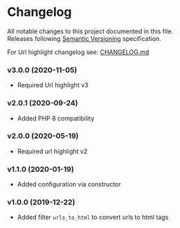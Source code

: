 # Changelog
All notable changes to this project documented in this file.  
Releases following [Semantic Versioning](https://semver.org/spec/v2.0.0.html) specification.  

For Url highlight changelog see: [CHANGELOG.md](https://github.com/vstelmakh/url-highlight/CHANGELOG.md)

### v3.0.0 (2020-11-05)
- Required Url highlight v3

### v2.0.1 (2020-09-24)
- Added PHP 8 compatibility

### v2.0.0 (2020-05-19)
- Required url highlight v2

### v1.1.0 (2020-01-19)
- Added configuration via constructor

### v1.0.0 (2019-12-22)
- Added filter `urls_to_html` to convert urls to html tags
